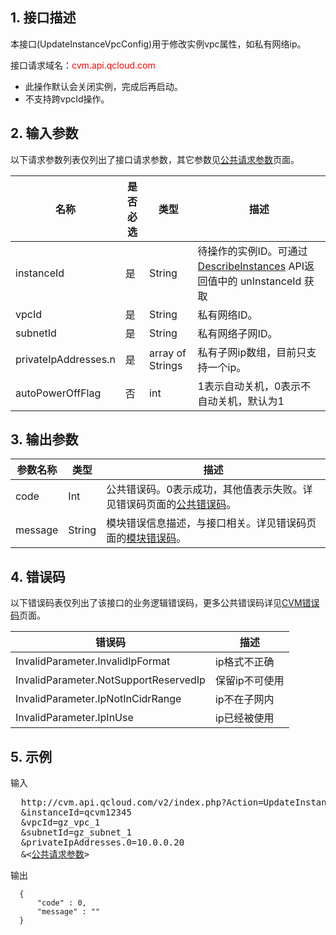 ## 1. 接口描述

本接口(UpdateInstanceVpcConfig)用于修改实例vpc属性，如私有网络ip。
 
接口请求域名：<font style="color:red">cvm.api.qcloud.com</font>


* 此操作默认会关闭实例，完成后再启动。
* 不支持跨vpcId操作。


## 2. 输入参数

以下请求参数列表仅列出了接口请求参数，其它参数见[公共请求参数](/document/api/213/6976)页面。

| 名称      |  是否必选|    类型  | 描述|
|---------|---------|---------|---------|
|instanceId |是|String|待操作的实例ID。可通过 [DescribeInstances](/doc/api/229/831) API返回值中的 unInstanceId 获取|
|vpcId | 是 |String| 私有网络ID。|
|subnetId| 是|String|私有网络子网ID。|
|privateIpAddresses.n| 是|array of Strings|私有子网ip数组，目前只支持一个ip。|
|autoPowerOffFlag| 否 |int| 1表示自动关机，0表示不自动关机，默认为1|

## 3. 输出参数
 
| 参数名称 | 类型 | 描述 |
|---------|---------|---------|
| code | Int | 公共错误码。0表示成功，其他值表示失败。详见错误码页面的[公共错误码](/document/api/377/4173)。|
| message | String | 模块错误信息描述，与接口相关。详见错误码页面的[模块错误码](/doc/api/372/%E9%94%99%E8%AF%AF%E7%A0%81#2.E3.80.81.E6.A8.A1.E5.9D.97.E9.94.99.E8.AF.AF.E7.A0.81)。|


## 4. 错误码
以下错误码表仅列出了该接口的业务逻辑错误码，更多公共错误码详见[CVM错误码](/document/product/213/6982)页面。

|错误码|描述|
|---|---|
|InvalidParameter.InvalidIpFormat|ip格式不正确|
|InvalidParameter.NotSupportReservedIp|保留ip不可使用|
|InvalidParameter.IpNotInCidrRange|ip不在子网内|
|InvalidParameter.IpInUse|ip已经被使用|

## 5. 示例
 
输入

<pre>
  http://cvm.api.qcloud.com/v2/index.php?Action=UpdateInstanceVpcConfig
  &instanceId=qcvm12345
  &vpcId=gz_vpc_1
  &subnetId=gz_subnet_1
  &privateIpAddresses.0=10.0.0.20
  &<<a href="/doc/api/229/6976">公共请求参数</a>>
</pre>

输出

```
  {
      "code" : 0,
      "message" : ""
  }

```